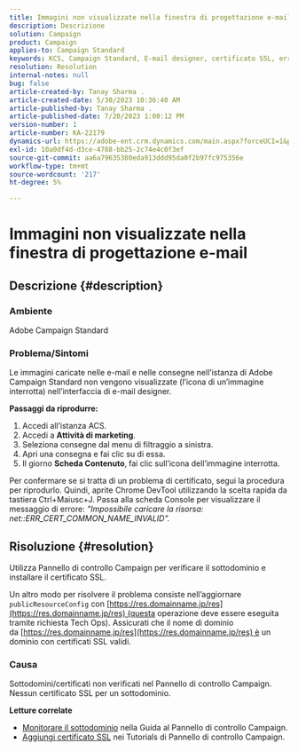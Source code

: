 ```yaml
---
title: Immagini non visualizzate nella finestra di progettazione e-mail
description: Descrizione
solution: Campaign
product: Campaign
applies-to: Campaign Standard
keywords: KCS, Campaign Standard, E-mail designer, certificato SSL, errore
resolution: Resolution
internal-notes: null
bug: false
article-created-by: Tanay Sharma .
article-created-date: 5/30/2023 10:36:40 AM
article-published-by: Tanay Sharma .
article-published-date: 7/20/2023 1:00:12 PM
version-number: 1
article-number: KA-22179
dynamics-url: https://adobe-ent.crm.dynamics.com/main.aspx?forceUCI=1&pagetype=entityrecord&etn=knowledgearticle&id=7b7b8cd8-d5fe-ed11-8f6e-6045bd006793
exl-id: 10a0df4d-d3ce-4788-bb25-2c74e4c0f3ef
source-git-commit: aa6a79635380eda913ddd95da0f2b97fc975356e
workflow-type: tm+mt
source-wordcount: '217'
ht-degree: 5%

---
```


# Immagini non visualizzate nella finestra di progettazione e-mail

## Descrizione {#description}


### Ambiente

Adobe Campaign Standard

### Problema/Sintomi

Le immagini caricate nelle e-mail e nelle consegne nell’istanza di Adobe Campaign Standard non vengono visualizzate (l’icona di un’immagine interrotta) nell’interfaccia di e-mail designer.

<b>Passaggi da riprodurre:</b>

1. Accedi all’istanza ACS.
2. Accedi a <b>Attività di marketing</b>.
3. Seleziona consegne dal menu di filtraggio a sinistra.
4. Apri una consegna e fai clic su di essa.
5. Il giorno <b>Scheda Contenuto</b>,<b> </b>fai clic sull’icona dell’immagine interrotta.


Per confermare se si tratta di un problema di certificato, segui la procedura per riprodurlo. Quindi, aprite Chrome DevTool utilizzando la scelta rapida da tastiera Ctrl+Maiusc+J. Passa alla scheda Console per visualizzare il messaggio di errore: *&quot;Impossibile caricare la risorsa: net::ERR_CERT_COMMON_NAME_INVALID&quot;.*


## Risoluzione {#resolution}


Utilizza Pannello di controllo Campaign per verificare il sottodominio e installare il certificato SSL.

Un altro modo per risolvere il problema consiste nell’aggiornare `publicResourceConfig` con [https://res.domainname.jp/res](https://res.domainname.jp/res) (questa operazione deve essere eseguita tramite richiesta Tech Ops). Assicurati che il nome di dominio da [https://res.domainname.jp/res](https://res.domainname.jp/res) è un dominio con certificati SSL validi.

### <b>Causa</b>

Sottodomini/certificati non verificati nel Pannello di controllo Campaign. Nessun certificato SSL per un sottodominio.

<b>Letture correlate</b>

- [Monitorare il sottodominio](https://experienceleague.adobe.com/docs/control-panel/using/subdomains-and-certificates/monitoring-subdomains.html?lang=en) nella Guida al Pannello di controllo Campaign.
- [Aggiungi certificato SSL](https://experienceleague.adobe.com/docs/control-panel-learn/tutorials/subdomains-and-certificates/add-ssl-certificates.html?lang=en) nei Tutorials di Pannello di controllo Campaign.
